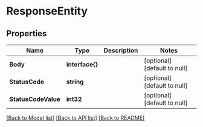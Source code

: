 # ResponseEntity

## Properties
Name | Type | Description | Notes
------------ | ------------- | ------------- | -------------
**Body** | **interface{}** |  | [optional] [default to null]
**StatusCode** | **string** |  | [optional] [default to null]
**StatusCodeValue** | **int32** |  | [optional] [default to null]

[[Back to Model list]](../README.md#documentation-for-models) [[Back to API list]](../README.md#documentation-for-api-endpoints) [[Back to README]](../README.md)


